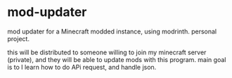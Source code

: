 # mod-updater
mod updater for a Minecraft modded instance, using modrinth. personal project.

this will be distributed to someone willing to join my minecraft server (private), and they will be able to update mods with this program.
main goal is to I learn how to do APi request, and handle json.
